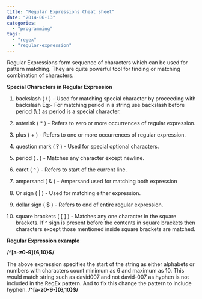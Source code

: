 ```yaml
---
title: "Regular Expressions Cheat sheet"
date: "2014-06-13"
categories: 
  - "programming"
tags: 
  - "regex"
  - "regular-expression"
---
```


Regular Expressions form sequence of characters which can be used for pattern matching. They are quite powerful tool for finding or matching combination of characters.

**Special Characters in Regular Expression**

1. backslash ( \\ ) - Used for matching special character by proceeding with backslash Eg:- For matching period in a string use backslash before period (\\.) as period is a special character.

3. asterisk ( \* ) - Refers to zero or more occurrences of regular expression.

5. plus ( + ) - Refers to one or more occurrences of regular expression.

7. question mark ( ? ) - Used for special optional characters.

9. period ( . ) - Matches any character except newline.

11. caret ( ^ ) - Refers to start of the current line.

13. ampersand ( & ) - Ampersand used for matching both expression

15. Or sign ( | ) - Used for matching either expression.

17. dollar sign ( $ ) - Refers to end of entire regular expression.

19. square brackets ( \[ \] ) - Matches any one character in the square brackets. If ^ sign is present before the contents in square brackets then characters except those mentioned inside square brackets are matched.

**Regular Expression example**

**/^\[a-z0-9\]{6,10}$/**

The above expression specifies the start of the string as either alphabets or numbers with characters count minimum as 6 and maximum as 10. This would match string such as david007 and not david-007 as hyphen is not included in the RegEx pattern. And to fix this change the pattern to include hyphen. **/^\[a-z0-9-\]{6,10}$/**
